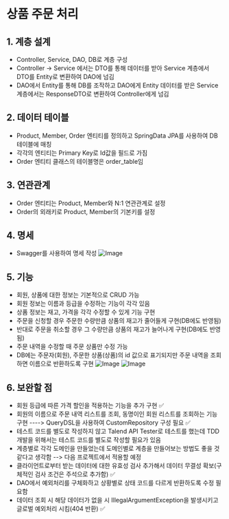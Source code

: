 # 상품 주문 처리
## 1. 계층 설계
- Controller, Service, DAO, DB로 계층 구성
- Controller -> Service 에서는 DTO를 통해 데이터를 받아 Service 계층에서 DTO를 Entity로 변환하여 DAO에 넘김
- DAO에서 Entity를 통해 DB를 조작하고 DAO에게 Entity 데이터를 받은 Service 계층에서는 ResponseDTO로 변환하여 Controller에게 넘김
## 2. 데이터 테이블
- Product, Member, Order 엔티티를 정의하고 SpringData JPA를 사용하여 DB 테이블에 매칭
- 각각의 엔티티는 Primary Key로 Id값을 필드로 가짐
- Order 엔티티 클래스의 테이블명은 order_table임
## 3. 연관관계
- Order 엔티티는 Product, Member와 N:1 연관관계로 설정
- Order의 외래키로 Product, Member의 기본키를 설정
## 4. 명세
- Swagger를 사용하여 명세 작성
![Image](https://github.com/user-attachments/assets/10568a27-02e3-42f0-9862-06e7fb8fdeab)
## 5. 기능
- 회원, 상품에 대한 정보는 기본적으로 CRUD 가능
- 회원 정보는 이름과 등급을 수정하는 기능이 각각 있음
- 상품 정보는 재고, 가격을 각각 수정할 수 있게 기능 구현
- 주문을 신청할 경우 주문한 수량만큼 상품의 재고가 줄어들게 구현(DB에도 반영됨)
- 반대로 주문을 취소할 경우 그 수량만큼 상품의 재고가 늘어나게 구현(DB에도 반영됨)
- 주문 내역을 수정할 때 주문 상품만 수정 가능
- DB에는 주문자(회원), 주문한 상품(상품)의 id 값으로 표기되지만 주문 내역을 조회하면 이름으로 반환하도록 구현
![Image](https://github.com/user-attachments/assets/a3ed618c-a6c8-4e99-a1f5-933cbc8f7e33)
![Image](https://github.com/user-attachments/assets/9eeae508-3d43-4e70-9f02-097f7cf8dd34)
## 6. 보완할 점
- 회원 등급에 따른 가격 할인을 적용하는 기능을 추가 구현 :white_check_mark:
- 회원의 이름으로 주문 내역 리스트를 조회, 동명이인 회원 리스트를 조회하는 기능 구현 ----> QueryDSL을 사용하여 CustomRepository 구성 필요 :white_check_mark:
- 테스트 코드를 별도로 작성하지 않고 Talend API Tester로 테스트를 했는데 TDD 개발을 위해서는 테스트 코드를 별도로 작성할 필요가 있음
- 계층별로 각각 도메인을 만들었는데 도메인별로 계층을 만들어보는 방법도 좋을 것 같다고 생각함 --> 다음 프로젝트에서 적용할 예정
- 클라이언트로부터 받는 데이터에 대한 유효성 검사 추가해서 데이터 무결성 확보(구체적인 검사 조건은 주석으로 추가함) :white_check_mark:
- DAO에서 예외처리를 구체화하고 상황별로 상태 코드를 다르게 반환하도록 수정 필요함
- 데이터 조회 시 해당 데이터가 없을 시 IllegalArgumentException을 발생시키고 글로벌 예외처리 시킴(404 반환) :white_check_mark:

